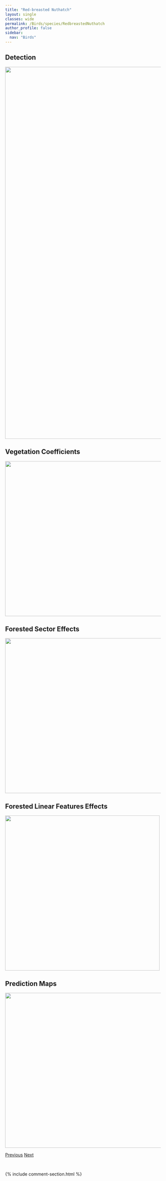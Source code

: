 ```yaml
---
title: "Red-breasted Nuthatch"
layout: single
classes: wide
permalink: /Birds/species/RedbreastedNuthatch
author_profile: false
sidebar:
  nav: "Birds"
---
```


<h2>Detection</h2>

<a href="https://drive.google.com/uc?export=view&id=1eHUR854l-LC4j12pBuvtEbza6-ZZPOJw">
<img src="https://drive.google.com/uc?export=view&id=1eHUR854l-LC4j12pBuvtEbza6-ZZPOJw" height = "1200" width = "800">
</a>


<h2>Vegetation Coefficients</h2>

<a href="https://drive.google.com/uc?export=view&id=1PescjqHN3kOaQ1YJT7gVwzse-Mbj8BOi">
<img src="https://drive.google.com/uc?export=view&id=1PescjqHN3kOaQ1YJT7gVwzse-Mbj8BOi" height = "500" width = "1000">
</a>


<h2>Forested Sector Effects</h2>

<a href="https://drive.google.com/uc?export=view&id=1qrq-wN_XtcFLDg4HrTmDTDqFX74axvZv">
<img src="https://drive.google.com/uc?export=view&id=1qrq-wN_XtcFLDg4HrTmDTDqFX74axvZv" height = "500" width = "1000">
</a>


<h2>Forested Linear Features Effects</h2>

<a href="https://drive.google.com/uc?export=view&id=1xT7xen2OJ7xa_TIGn68gGjNFzWGo-7J1">
<img src="https://drive.google.com/uc?export=view&id=1xT7xen2OJ7xa_TIGn68gGjNFzWGo-7J1" height = "500" width = "500">
</a>


<h2>Prediction Maps</h2>

<a href="https://drive.google.com/uc?export=view&id=1G5MpcJK08TWpmeo2L0DKReRFdnswP35a">
<img src="https://drive.google.com/uc?export=view&id=1G5MpcJK08TWpmeo2L0DKReRFdnswP35a" height = "500" width = "1000">
</a>


<a href="/DevelopmentWebsite/Birds/species/RingbilledGull" class="pagination--pager" title="Larus delawarensis">Previous</a> <a href="/DevelopmentWebsite/Birds/species/RubycrownedKinglet" class="pagination--pager" title="Regulus calendula">Next</a>

<p>&nbsp;</p>

{% include comment-section.html %}
